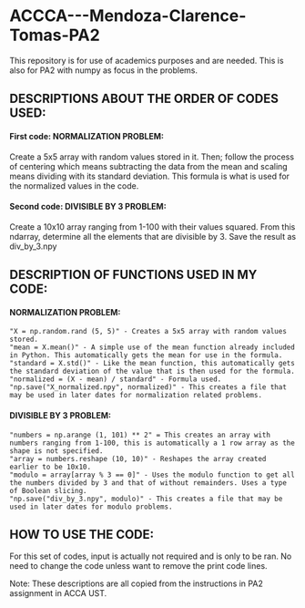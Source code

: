 # ACCCA---Mendoza-Clarence-Tomas-PA2
This repository is for use of academics purposes and are needed. This is also for PA2 with numpy as focus in the problems.


## DESCRIPTIONS ABOUT THE ORDER OF CODES USED:

#### First code: NORMALIZATION PROBLEM:
Create a 5x5 array with random values stored in it. Then; follow the process of centering which means subtracting the data from the
mean and scaling means dividing with its standard deviation. This formula is what is used for the normalized values in the code.

#### Second code: DIVISIBLE BY 3 PROBLEM:
Create a 10x10 array ranging from 1-100 with their values squared. From this ndarray, determine all the elements that are divisible by 3. Save the result as div_by_3.npy


## DESCRIPTION OF FUNCTIONS USED IN MY CODE:

#### NORMALIZATION PROBLEM:
```
"X = np.random.rand (5, 5)" - Creates a 5x5 array with random values stored.
"mean = X.mean()" - A simple use of the mean function already included in Python. This automatically gets the mean for use in the formula.
"standard = X.std()" - Like the mean function, this automatically gets the standard deviation of the value that is then used for the formula.
"normalized = (X - mean) / standard" - Formula used.
"np.save("X_normalized.npy", normalized)" - This creates a file that may be used in later dates for normalization related problems.
```

#### DIVISIBLE BY 3 PROBLEM:
```
"numbers = np.arange (1, 101) ** 2" = This creates an array with numbers ranging from 1-100, this is automatically a 1 row array as the shape is not specified.
"array = numbers.reshape (10, 10)" - Reshapes the array created earlier to be 10x10.
"modulo = array[array % 3 == 0]" - Uses the modulo function to get all the numbers divided by 3 and that of without remainders. Uses a type of Boolean slicing.
"np.save("div_by_3.npy", modulo)" - This creates a file that may be used in later dates for modulo problems.
```

## HOW TO USE THE CODE:
For this set of codes, input is actually not required and is only to be ran. No need to change the code unless want to remove the print code lines.

Note: These descriptions are all copied from the instructions in PA2 assignment in ACCA UST.
